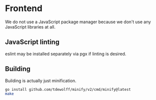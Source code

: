 # Frontend

We do not use a JavaScript package manager because we don't use any JavaScript
libraries at all.

## JavaScript linting

eslint may be installed separately via pgx if linting is desired.

## Building

Building is actually just minification.

```sh
go install github.com/tdewolff/minify/v2/cmd/minify@latest
make
```
